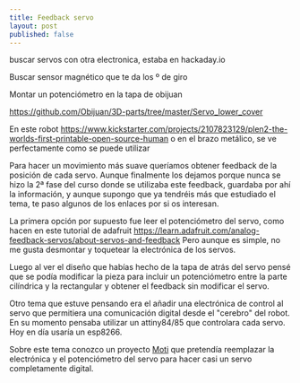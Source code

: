 ```yaml
---
title: Feedback servo
layout: post
published: false
---
```


buscar servos con otra electronica, estaba en hackaday.io

Buscar sensor magnético que te da los º de giro

Montar un potenciómetro en la tapa de obijuan

https://github.com/Obijuan/3D-parts/tree/master/Servo_lower_cover


En este robot  https://www.kickstarter.com/projects/2107823129/plen2-the-worlds-first-printable-open-source-human o en el brazo metálico, se ve perfectamente como se puede utilizar


Para hacer un movimiento más suave queríamos obtener feedback de la posición de cada servo.
Aunque finalmente los dejamos porque nunca se hizo la 2ª fase del curso donde se utilizaba este feedback, guardaba por ahí la información, y aunque supongo que ya tendréis más que estudiado el tema, te paso algunos de los enlaces por si os interesan.

La primera opción por supuesto fue leer el potenciómetro del servo, como hacen en este tutorial de adafruit https://learn.adafruit.com/analog-feedback-servos/about-servos-and-feedback Pero aunque es simple, no me gusta desmontar y toquetear la electrónica de los servos.

Luego al ver el diseño que habías hecho de la tapa de atrás del servo pensé que se podía modificar la pieza para incluir un potenciómetro entre la parte cilíndrica y la rectangular y obtener el feedback sin modificar el servo.

Otro tema que estuve pensando era el añadir una electrónica de control al servo que permitiera una comunicación digital desde el "cerebro" del robot. En su momento pensaba  utilizar un attiny84/85 que controlara cada servo. Hoy en día usaría un esp8266.

Sobre este tema conozco un proyecto [Moti](https://hackaday.io/project/249-moti-a-smart-servo) que pretendía reemplazar la electrónica y el potenciómetro del servo para hacer casi un servo completamente digital.
